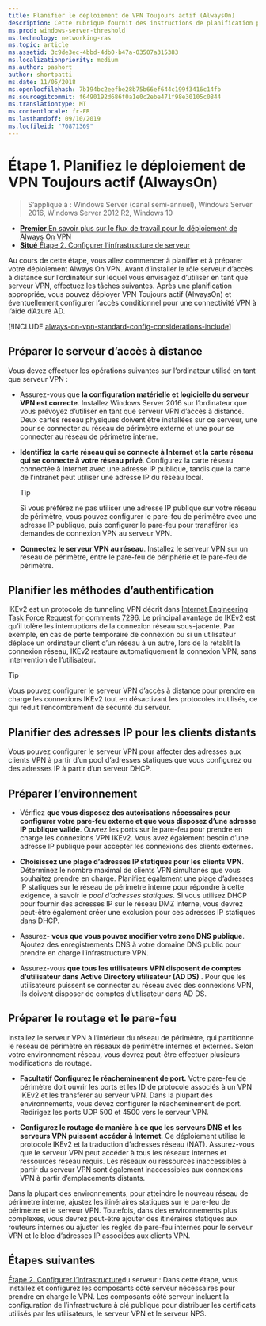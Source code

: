 ```yaml
---
title: Planifier le déploiement de VPN Toujours actif (AlwaysOn)
description: Cette rubrique fournit des instructions de planification pour le déploiement de Always On VPN dans Windows Server 2016.
ms.prod: windows-server-threshold
ms.technology: networking-ras
ms.topic: article
ms.assetid: 3c9de3ec-4bbd-4db0-b47a-03507a315383
ms.localizationpriority: medium
ms.author: pashort
author: shortpatti
ms.date: 11/05/2018
ms.openlocfilehash: 7b194bc2eefbe28b75b66ef644c199f3416c14fb
ms.sourcegitcommit: f6490192d686f0a1e0c2ebe471f98e30105c0844
ms.translationtype: MT
ms.contentlocale: fr-FR
ms.lasthandoff: 09/10/2019
ms.locfileid: "70871369"
---
```

# <a name="step-1-plan-the-always-on-vpn-deployment"></a>Étape 1. Planifiez le déploiement de VPN Toujours actif (AlwaysOn)

>S’applique à : Windows Server (canal semi-annuel), Windows Server 2016, Windows Server 2012 R2, Windows 10

- [**Premier** En savoir plus sur le flux de travail pour le déploiement de Always On VPN](always-on-vpn-deploy-deployment.md)
- [**Situé** Étape 2. Configurer l’infrastructure de serveur](vpn-deploy-server-infrastructure.md)

Au cours de cette étape, vous allez commencer à planifier et à préparer votre déploiement Always On VPN. Avant d’installer le rôle serveur d’accès à distance sur l’ordinateur sur lequel vous envisagez d’utiliser en tant que serveur VPN, effectuez les tâches suivantes. Après une planification appropriée, vous pouvez déployer VPN Toujours actif (AlwaysOn) et éventuellement configurer l’accès conditionnel pour une connectivité VPN à l’aide d’Azure AD.

[!INCLUDE [always-on-vpn-standard-config-considerations-include](../../../includes/always-on-vpn-standard-config-considerations-include.md)]

## <a name="prepare-the-remote-access-server"></a>Préparer le serveur d’accès à distance

Vous devez effectuer les opérations suivantes sur l’ordinateur utilisé en tant que serveur VPN :

- Assurez-vous que **la configuration matérielle et logicielle du serveur VPN est correcte**. Installez Windows Server 2016 sur l’ordinateur que vous prévoyez d’utiliser en tant que serveur VPN d’accès à distance. Deux cartes réseau physiques doivent être installées sur ce serveur, une pour se connecter au réseau de périmètre externe et une pour se connecter au réseau de périmètre interne.

- **Identifiez la carte réseau qui se connecte à Internet et la carte réseau qui se connecte à votre réseau privé**. Configurez la carte réseau connectée à Internet avec une adresse IP publique, tandis que la carte de l’intranet peut utiliser une adresse IP du réseau local.

    >[!TIP]
    >Si vous préférez ne pas utiliser une adresse IP publique sur votre réseau de périmètre, vous pouvez configurer le pare-feu de périmètre avec une adresse IP publique, puis configurer le pare-feu pour transférer les demandes de connexion VPN au serveur VPN.

- **Connectez le serveur VPN au réseau**. Installez le serveur VPN sur un réseau de périmètre, entre le pare-feu de périphérie et le pare-feu de périmètre.

## <a name="plan-authentication-methods"></a>Planifier les méthodes d’authentification

IKEv2 est un protocole de tunneling VPN décrit dans [Internet Engineering Task Force Request for comments 7296](https://datatracker.ietf.org/doc/rfc7296/). Le principal avantage de IKEv2 est qu’il tolère les interruptions de la connexion réseau sous-jacente. Par exemple, en cas de perte temporaire de connexion ou si un utilisateur déplace un ordinateur client d’un réseau à un autre, lors de la rétablit la connexion réseau, IKEv2 restaure automatiquement la connexion VPN, sans intervention de l’utilisateur.

>[!TIP]
>Vous pouvez configurer le serveur VPN d’accès à distance pour prendre en charge les connexions IKEv2 tout en désactivant les protocoles inutilisés, ce qui réduit l’encombrement de sécurité du serveur. 

## <a name="plan-ip-addresses-for-remote-clients"></a>Planifier des adresses IP pour les clients distants

Vous pouvez configurer le serveur VPN pour affecter des adresses aux clients VPN à partir d’un pool d’adresses statiques que vous configurez ou des adresses IP à partir d’un serveur DHCP. 

## <a name="prepare-the-environment"></a>Préparer l’environnement

- Vérifiez **que vous disposez des autorisations nécessaires pour configurer votre pare-feu externe et que vous disposez d’une adresse IP publique valide**. Ouvrez les ports sur le pare-feu pour prendre en charge les connexions VPN IKEv2. Vous avez également besoin d’une adresse IP publique pour accepter les connexions des clients externes.

- **Choisissez une plage d’adresses IP statiques pour les clients VPN**. Déterminez le nombre maximal de clients VPN simultanés que vous souhaitez prendre en charge. Planifiez également une plage d’adresses IP statiques sur le réseau de périmètre interne pour répondre à cette exigence, à savoir le *pool d’adresses statiques*. Si vous utilisez DHCP pour fournir des adresses IP sur le réseau DMZ interne, vous devrez peut-être également créer une exclusion pour ces adresses IP statiques dans DHCP.

- Assurez- **vous que vous pouvez modifier votre zone DNS publique**. Ajoutez des enregistrements DNS à votre domaine DNS public pour prendre en charge l’infrastructure VPN. 

- Assurez-vous **que tous les utilisateurs VPN disposent de comptes d’utilisateur dans Active Directory utilisateur (AD DS)** . Pour que les utilisateurs puissent se connecter au réseau avec des connexions VPN, ils doivent disposer de comptes d’utilisateur dans AD DS.

## <a name="prepare-routing-and-firewall"></a>Préparer le routage et le pare-feu 

Installez le serveur VPN à l’intérieur du réseau de périmètre, qui partitionne le réseau de périmètre en réseaux de périmètre internes et externes. Selon votre environnement réseau, vous devrez peut-être effectuer plusieurs modifications de routage.

- **Facultatif Configurez le réacheminement de port.** Votre pare-feu de périmètre doit ouvrir les ports et les ID de protocole associés à un VPN IKEv2 et les transférer au serveur VPN. Dans la plupart des environnements, vous devez configurer le réacheminement de port. Redirigez les ports UDP 500 et 4500 vers le serveur VPN.

- **Configurez le routage de manière à ce que les serveurs DNS et les serveurs VPN puissent accéder à Internet**. Ce déploiement utilise le protocole IKEv2 et la traduction d’adresses réseau (NAT). Assurez-vous que le serveur VPN peut accéder à tous les réseaux internes et ressources réseau requis. Les réseaux ou ressources inaccessibles à partir du serveur VPN sont également inaccessibles aux connexions VPN à partir d’emplacements distants.

Dans la plupart des environnements, pour atteindre le nouveau réseau de périmètre interne, ajustez les itinéraires statiques sur le pare-feu de périmètre et le serveur VPN. Toutefois, dans des environnements plus complexes, vous devrez peut-être ajouter des itinéraires statiques aux routeurs internes ou ajuster les règles de pare-feu internes pour le serveur VPN et le bloc d’adresses IP associées aux clients VPN.

## <a name="next-steps"></a>Étapes suivantes

[Étape 2. Configurer l’infrastructure](vpn-deploy-server-infrastructure.md)du serveur : Dans cette étape, vous installez et configurez les composants côté serveur nécessaires pour prendre en charge le VPN. Les composants côté serveur incluent la configuration de l’infrastructure à clé publique pour distribuer les certificats utilisés par les utilisateurs, le serveur VPN et le serveur NPS.